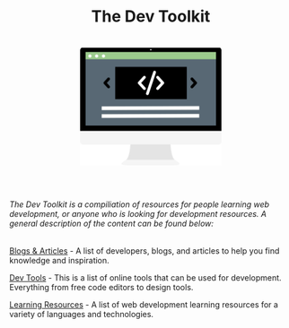 <h1 align="center">The Dev Toolkit</h1>
<h1 align="center">
	<img width="50%" src="images/dev-toolkit-logo.png" alt="Dev Toolkit Logo">
	<br>
	<br>
</h1>

###### The Dev Toolkit is a compiliation of resources for people learning web development, or anyone who is looking for development resources. A general description of the content can be found below:

[Blogs & Articles](https://github.com/benreckas/the-dev-toolkit/blob/master/blogs-and-articles.md) - A list of developers, blogs, and articles to help you find knowledge and inspiration.

[Dev Tools](https://github.com/benreckas/the-dev-toolkit/blob/master/dev-tools.md) - This is a list of online tools that can be used for development. Everything from free code editors to design tools.

[Learning Resources](https://github.com/benreckas/the-dev-toolkit/blob/master/learning-resources.md) - A list of web development learning resources for a variety of languages and technologies.

